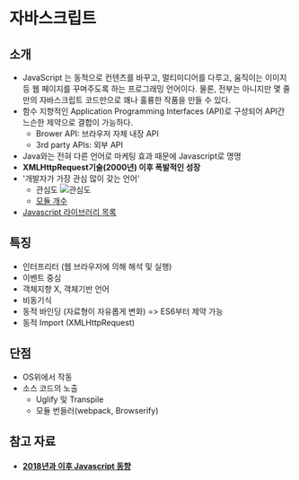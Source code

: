 # 자바스크립트
## 소개
  - JavaScript 는 동적으로 컨텐츠를 바꾸고, 멀티미디어를 다루고, 움직이는 이미지등 웹 페이지를 꾸며주도록 하는 프로그래밍 언어이다. 물론, 전부는 아니지만 몇 줄만의 자바스크립트 코드만으로 꽤나 훌륭한 작품을 만들 수 있다.
  - 함수 지향적인 Application Programming Interfaces (API)로 구성되어 API간 느슨한 제약으로 결합이 가능하다.
      - Brower API: 브라우저 자체 내장 API
      - 3rd party APIs: 외부 API
  - Java와는 전혀 다른 언어로 마케팅 효과 때문에 Javascript로 명명
  - **XMLHttpRequest기술(2000년) 이후 폭발적인 성장**
  - '개발자가 가장 관심 많이 갖는 언어'
      - 관심도
          ![관심도](http://www.bloter.net/wp-content/uploads/2016/10/Navercast_Javascript_03_Graph.jpg)
      - [모듈 개수](http://www.modulecounts.com/)
  - [Javascript 라이브러리 목록](https://en.wikipedia.org/wiki/List_of_JavaScript_libraries)

## 특징
  - 인터프리터 (웹 브라우저에 의해 해석 및 실행)
  - 이벤트 중심
  - 객체지향 X, 객체기반 언어
  - 비동기식
  - 동적 바인딩 (자료형이 자유롭게 변화) => ES6부터 제약 가능
  - 동적 Import (XMLHttpRequest)

## 단점
  - OS위에서 작동
  - 소스 코드의 노출
      - Uglify 및 Transpile
      - 모듈 번들러(webpack, Browserify)

## 참고 자료
- #### [2018년과 이후 Javascript 동향](https://d2.naver.com/helloworld/3259111)
